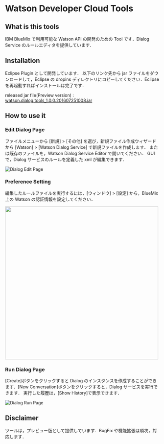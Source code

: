 # Watson Developer Cloud Tools
## What is this tools
IBM BlueMix で利用可能な Watson API の開発のための Tool です．Dialog Service のルールエディタを提供しています．

## Installation
Eclipse Plugin として開発しています．
以下のリンク先から jar ファイルをダウンロードして，Eclipse の dropins ディレクトリにコピーしてください．Eclipse を再起動すればインストールは完了です．

released jar file(Preview version) : [watson.dialog.tools_1.0.0.201607251008.jar](http://takahiro-joukou.github.io/WatsonDeveloperCloudTools/documents/jars/watson.dialog.tools_1.0.0.201607251008.jar "download plugin jars")

## How to use it
### Edit Dialog Page
ファイルメニューから [新規] > [その他] を選び，新規ファイル作成ウィザードから [Watson] > [Watson Dialog Service] で新規ファイルを作成します．
または既存のファイルを，Watson Dialog Service Editor で開いてください．
GUI で，Dialog サービスのルールを定義した xml が編集できます．

![Dialog Edit Page](http://takahiro-joukou.github.io/WatsonDeveloperCloudTools/documents/images/dialog_edit_page.jpg)

### Preference Setting
編集したルールファイルを実行するには，[ウィンドウ] > [設定] から，BlueMix 上の Watson の認証情報を設定してください．

<img src="http://takahiro-joukou.github.io/WatsonDeveloperCloudTools/documents/images/dialog_preference.jpg" width="500">

### Run Dialog Page
[Create]ボタンをクリックすると Dialog のインスタンスを作成することができます．[New Conversation]ボタンをクリックすると，Dialog サービスを実行できます．
実行した履歴は，[Show History]で表示できます．

![Dialog Run Page](http://takahiro-joukou.github.io/WatsonDeveloperCloudTools/documents/images/dialog_run_page.jpg)


## Disclaimer
ツールは，プレビュー版として提供しています．BugFix や機能拡張は順次，対応します．
